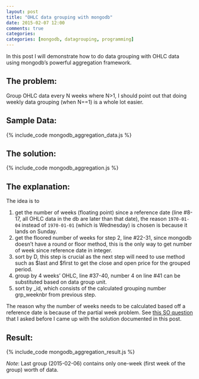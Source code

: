 ```yaml
---
layout: post
title: "OHLC data grouping with mongodb"
date: 2015-02-07 12:00
comments: true
categories: 
categories: [mongodb, datagrouping, programming]
---
```

In this post I will demonstrate how to do data grouping with OHLC data using mongodb’s powerful aggregation framework.

## The problem:
Group OHLC data every N weeks where N>1, I should point out that doing weekly data grouping (when N==1) is a whole lot easier.

## Sample Data:
{% include_code mongodb_aggregation_data.js %}

## The solution:
{% include_code mongodb_aggregation.js %}

## The explanation:
The idea is to

1. get the number of weeks (floating point) since a reference date (line #8-17, all OHLC data in the db are later than that date), the reason `1970-01-04` instead of `1970-01-01` (which is Wednesday)
is chosen is because it lands on Sunday.
2. get the floored number of weeks for step 2, line #22-31, since mongodb doesn’t have a round or floor method, this is the only way to get number of week since reference date in integer.
3. sort by D, this step is crucial as the next step will need to use method such as $last and $first to get the close and open price for the grouped period.
4. group by 4 weeks’ OHLC, line #37-40, number 4 on line #41 can be substituted based on data group unit.
5. sort by _id, which consists of the calculated grouping number grp_weeknbr from previous step.

The reason why the number of weeks needs to be calculated based off a reference date is because of the partial week problem. See [this SO question](http://stackoverflow.com/questions/28389828/how-to-handle-partial-week-data-grouping-in-mongodb) that I asked before I came up with the solution documented in this post.

## Result:
{% include_code mongodb_aggregation_result.js %}

*Note*: Last group (2015-02-06) contains only one-week (first week of the group) worth of data.
